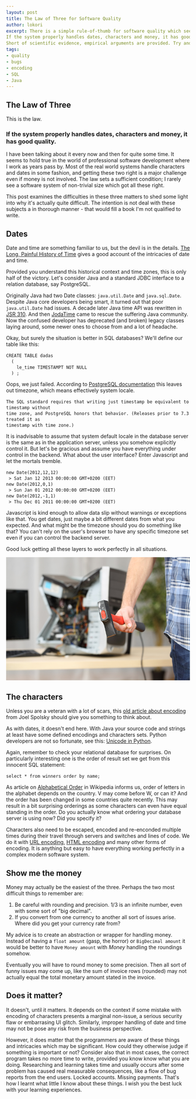 ```yaml
---
layout: post
title: The Law of Three for Software Quality
author: lokori
excerpt: There is a simple rule-of-thumb for software quality which seems to remain true over the years: 
If the system properly handles dates, characters and money, it has good quality. 
Short of scientific evidence, empirical arguments are provided. Try and see how your system measures up against this law.
tags:
- quality
- bugs
- encoding
- SQL
- Java
---
```


## The Law of Three

This is the law. 

### If the system properly handles dates, characters and money, it has good quality.

I have been talking about it every now and then for quite some time. It seems to hold true in the world of professional software development where I work as years pass by. Most of the real world systems handle characters and dates in some fashion, and getting these two right is a major challenge even if money is not involved. The law sets a sufficient condition; I rarely see a software system of non-trivial size which got all these right. 

This post examines the difficulties in these three matters to shed some light into why it's actually quite difficult. The intention is not deal with these subjects a in thorough manner - that would fill a book I'm not qualified to write.

## Dates

Date and time are something familiar to us, but the devil is in the details. [The Long, Painful History of Time](http://naggum.no/lugm-time.html) gives a good account of the intricacies of date and time.

Provided you understand this historical context and time zones, this is only half of the victory. Let's consider Java and a standard JDBC interface to a relation database, say PostgreSQL. 

Originally Java had two Date classes: ```java.util.Date``` and ```java.sql.Date```. Despite Java core developers being smart, it
turned out that poor ```java.util.Date``` had issues. A decade later Java time API was rewritten in [JSR 310](https://community.oracle.com/docs/DOC-983209). And then [JodaTime](http://www.joda.org/joda-time/) came to rescue the suffering Java community. Now the confused developer has deprecated (and broken) legacy classes laying around, some newer ones to choose from and a lot of headache. 

Okay, but surely the situation is better in SQL databases? We'll define our table like this:
```
CREATE TABLE dadas
  (
    le_time TIMESTAMPT NOT NULL
  ) ;
```

Oops, we just failed. According to [PostgreSQL documentation](https://www.postgresql.org/docs/9.1/static/datatype-datetime.html) this leaves out timezone, which means effectively system locale. 

```
The SQL standard requires that writing just timestamp be equivalent to timestamp without 
time zone, and PostgreSQL honors that behavior. (Releases prior to 7.3 treated it as 
timestamp with time zone.)
```

It is inadvisable to assume that system default locale in the database server is the same as in the application server, unless you somehow explicitly control it. But let's be gracious and assume you have everything under control in the backend. What about the user interface? Enter Javascript and let the mortals tremble.

```
new Date(2012,12,12)
 > Sat Jan 12 2013 00:00:00 GMT+0200 (EET)
new Date(2012,0,1)
 > Sun Jan 01 2012 00:00:00 GMT+0200 (EET)
new Date(2012,-1,1)
 > Thu Dec 01 2011 00:00:00 GMT+0200 (EET)
```

Javascript is kind enough to allow data slip without warnings or exceptions like that. You get dates, just maybe a bit different dates from what you expected. And what might be the timezone should you do something like that? You can't rely on the user's browser to have any specific timezone set even if you can control the backend server. 

Good luck getting all these layers to work perfectly in all situations.

![Die you computer](/img/destroy-computer.jpg)

## The characters

Unless you are a veteran with a lot of scars, this [old article about encoding](https://www.joelonsoftware.com/2003/10/08/the-absolute-minimum-every-software-developer-absolutely-positively-must-know-about-unicode-and-character-sets-no-excuses/) from Joel Spolsky should give you something to think about.

As with dates, it doesn't end here. With Java your source code and strings at least have some defined encodings and characters sets. Python developers are not so fortunate, see this: [Unicode in Python](https://docs.python.org/2/howto/unicode.html). 

Again, remember to check your relational database for surprises. On particularly interesting one is the order of result set we get from this innocent SQL statement:

```
select * from winners order by name;
```

As article on [Alphabetical Order](https://en.wikipedia.org/wiki/Alphabetical_order) in Wikipedia informs us, order of letters in the alphabet depends on the country. V may come before W, or can it? And the order has been changed in some countries quite recently. This may result in a bit surprising orderings as some characters can even have equal standing in the order. Do you actually know what ordering your database server is using now? Did you specify it?

Characters also need to be escaped, encoded and re-enconded multiple times during their travel through servers and switches and lines of code. We do it with [URL encoding](https://www.w3schools.com/TagS/ref_urlencode.asp), [HTML encoding](https://www.w3schools.com/html/html_charset.asp) and many other forms of encoding. It is anything but easy to have everything working perfectly in a complex modern software system.

## Show me the money

Money may actually be the easiest of the three. Perhaps the two most difficult things to remember are:
1. Be careful with rounding and precision. 1/3 is an infinite number, even with some sort of "big decimal".
2. If you convert from one currency to another all sort of issues arise. Where did you get your currency rate from? 

My advice is to create an abstraction or wrapper for handling money. Instead of having a ```float amount``` (gasp, the horror) or ```BigDecimal amount``` it would be better to have ```Money amount``` with *Money* handling the roundings somehow. 

Eventually you will have to round money to some precision. Then all sort of funny issues may come up, like the sum of invoice rows (rounded) may not actually equal the total monetary amount stated in the invoice.

## Does it matter?

It doesn't, until it matters. It depends on the context if some mistake with encoding of characters presents a marginal non-issue, a serious security flaw or embarrasing UI glitch. Similarly, improper handling of date and time may not be pose any risk from the business perspective.

However, it does matter that the programmers are aware of these things and intricacies which may be significant. How could they otherwise judge if something is important or not? Consider also that in most cases, the correct program takes no more time to write, provided you know know what you are doing. Researching and learning takes time and usually occurs after some problem has caused real measurable consequences, like a flow of bug reports from the end users. Locked accounts. Missing payments. That's how I learnt what little I know about these things. I wish you the best luck with your learning experiences.






